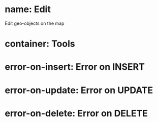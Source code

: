 ﻿# name: Edit

Edit geo-objects on the map

# container: Tools

# error-on-insert: Error on INSERT

# error-on-update: Error on UPDATE

# error-on-delete: Error on DELETE